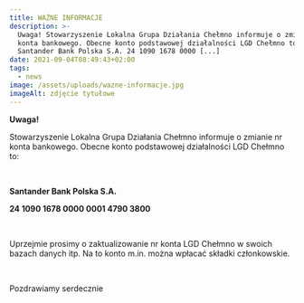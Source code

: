 ```yaml
---
title: WAŻNE INFORMACJE
description: >-
  Uwaga! Stowarzyszenie Lokalna Grupa Działania Chełmno informuje o zmianie nr
  konta bankowego. Obecne konto podstawowej działalności LGD Chełmno to:
  Santander Bank Polska S.A. 24 1090 1678 0000 [...]
date: 2021-09-04T08:49:43+02:00
tags:
  - news
image: /assets/uploads/wazne-informacje.jpg
imageAlt: zdjęcie tytułowe
---
```

**Uwaga!**



Stowarzyszenie Lokalna Grupa Działania Chełmno informuje o zmianie nr konta bankowego. Obecne konto podstawowej działalności LGD Chełmno to:

<br>

**Santander Bank Polska S.A.**

**24 1090 1678 0000 0001 4790 3800**

<br>

Uprzejmie prosimy o zaktualizowanie nr konta LGD Chełmno w swoich bazach danych itp. Na to konto m.in. można wpłacać składki członkowskie.

<br>

Pozdrawiamy serdecznie
